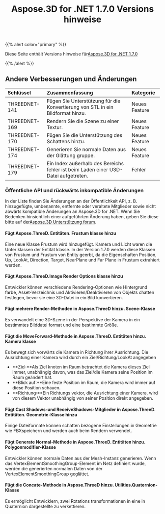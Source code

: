 ﻿---
title: Aspose.3D for .NET 1.7.0 Versions hinweise
type: docs
weight: 60
url: /de/net/aspose-3d-for-net-1-7-0-release-notes/
---
{{% alert color="primary" %}} 

Diese Seite enthält Versions hinweise für[Aspose.3D for .NET 1.7.0](https://www.nuget.org/packages/Aspose.3D/1.7.0)

{{% /alert %}} 
## **Andere Verbesserungen und Änderungen**

|**Schlüssel**|**Zusammenfassung**|**Kategorie**|
|:- |:- |:- |
|THREEDNET-141|Fügen Sie Unterstützung für die Konvertierung von STL in ein Bildformat hinzu.|Neues Feature|
|THREEDNET-169|Rendern Sie die Szene zu einer Textur.|Neues Feature|
|THREEDNET-170|Fügen Sie die Unterstützung des Schattens hinzu.|Neues Feature|
|THREEDNET-174|Generieren Sie normale Daten aus der Glättung gruppe.|Neues Feature|
|THREEDNET-179|Ein Index außerhalb des Bereichs fehler ist beim Laden einer U3D-Datei aufgetreten.|Fehler|
### **Öffentliche API und rückwärts inkompatible Änderungen**
In der Liste finden Sie Änderungen an der Öffentlichkeit API, z. B. hinzugefügte, umbenannte, entfernte oder veraltete Mitglieder sowie nicht abwärts kompatible Änderungen an Aspose.3D for .NET. Wenn Sie Bedenken hinsichtlich einer aufgeführten Änderung haben, geben Sie diese bitte auf der[Aspose.3D Unterstützung forum](https://forum.aspose.com/c/3d/18).
#### **Fügt Aspose.ThreeD. Entitäten. Frustum klasse hinzu**
Eine neue Klasse Frustum wird hinzugefügt. Kamera und Licht waren die Unter klassen der Entität klasse. In der Version 1.7.0 werden diese Klassen von Frustum und Frustum von Entity geerbt, da die Eigenschaften Position, Up, LookAt, Direction, Target, NearPlane und Far Plane in Frustum extrahiert werden.
#### **Fügt Aspose.ThreeD.Image Render Options klasse hinzu**
Entwickler können verschiedene Rendering-Optionen wie Hintergrund farbe, Asset-Verzeichnis und Aktivieren/Deaktivieren von Objekts chatten festlegen, bevor sie eine 3D-Datei in ein Bild konvertieren.
#### **Fügt mehrere Render-Methoden in Aspose.ThreeD hinzu. Scene-Klasse**
Es verwandelt eine 3D-Szene in der Perspektive der Kamera in ein bestimmtes Bilddatei format und eine bestimmte Größe.
#### **Fügt die MoveForward-Methode in Aspose.ThreeD. Entitäten hinzu. Kamera klasse**
Es bewegt sich vorwärts die Kamera in Richtung ihrer Ausrichtung. Die Ausrichtung einer Kamera wird durch ein Ziel/Richtung/LookAt angegeben

- **Ziel:**Als Ziel knoten im Raum betrachtet die Kamera dieses Ziel immer, unabhängig davon, was das Ziel/die Kamera seine Position im Raum geändert hat.
- **Blick auf:**Eine feste Position im Raum, die Kamera wird immer auf diese Position schauen.
- **Richtung:**Ein Richtungs vektor, die Ausrichtung einer Kamera, wird von diesem Vektor unabhängig von seiner Position direkt angegeben.
#### **Fügt Cast Shadows-und ReceiveShadows-Mitglieder in Aspose.ThreeD. Entitäten. Geometrie-Klasse hinzu**
Einige Dateiformate können schatten bezogene Einstellungen in Geometrie wie FBXspeichern und werden auch beim Rendern verwendet.
#### **Fügt Generate Normal-Methode in Aspose.ThreeD. Entitäten hinzu. Polygonmodifier-Klasse**
Entwickler können normale Daten aus der Mesh-Instanz generieren. Wenn das VertexElementSmoothingGroup-Element im Netz definiert wurde, werden die generierten normalen Daten von der VertexElementSmoothingGroup geglättet.
#### **Fügt die Concate-Methode in Aspose.ThreeD hinzu. Utilities.Quaternion-Klasse**
Es ermöglicht Entwicklern, zwei Rotations transformationen in eine in Quaternion dargestellte zu verkettieren.
